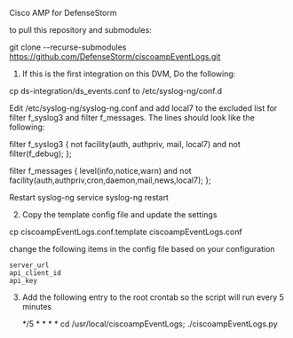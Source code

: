 Cisco AMP for DefenseStorm

to pull this repository and submodules:

git clone --recurse-submodules https://github.com/DefenseStorm/ciscoampEventLogs.git

1. If this is the first integration on this DVM, Do the following:

  cp ds-integration/ds_events.conf to /etc/syslog-ng/conf.d

  Edit /etc/syslog-ng/syslog-ng.conf and add local7 to the excluded list for filter f_syslog3 and filter f_messages. The lines should look like the following:

filter f_syslog3 { not facility(auth, authpriv, mail, local7) and not filter(f_debug); };

filter f_messages { level(info,notice,warn) and not facility(auth,authpriv,cron,daemon,mail,news,local7); };


  Restart syslog-ng
    service syslog-ng restart

2. Copy the template config file and update the settings

  cp ciscoampEventLogs.conf.template ciscoampEventLogs.conf

  change the following items in the config file based on your configuration

	server_url
	api_client_id
	api_key

3. Add the following entry to the root crontab so the script will run every
   5 minutes

   */5 * * * * cd /usr/local/ciscoampEventLogs; ./ciscoampEventLogs.py
